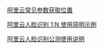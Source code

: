 [阿里云常见参数获取位置](https://yq.aliyun.com/articles/693979)

[阿里云人脸识别 1:N 使用简明示例](https://yq.aliyun.com/articles/704556)

[阿里云人脸识别公测使用说明](https://yq.aliyun.com/articles/707930)

